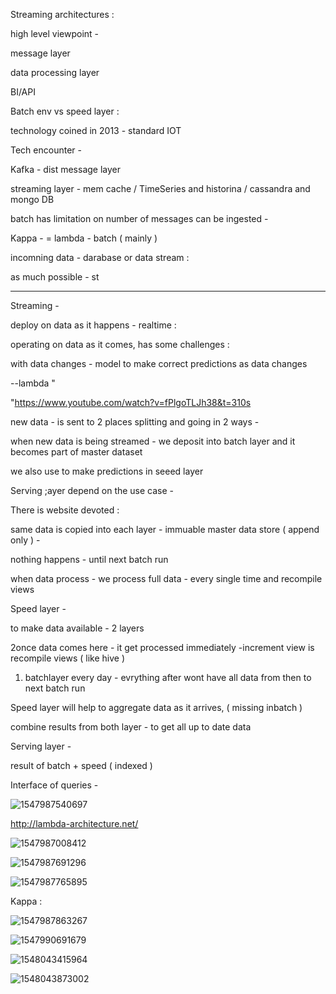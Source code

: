 Streaming architectures : 



high level viewpoint - 

message layer

data processing layer

BI/API

Batch env vs speed layer :

technology coined in 2013 - standard IOT 

Tech encounter - 

Kafka - dist message layer

streaming layer - mem cache / TimeSeries and historina / cassandra and mongo DB



batch has limitation on number of messages can be ingested - 



Kappa - =  lambda - batch ( mainly )

incomning data - darabase or data stream : 

as much possible - st

***********************

Streaming - 

deploy on data as it happens - realtime :

operating on data as it comes, has some challenges : 

with data changes - model to make correct predictions as data changes 



--lambda " 

"https://www.youtube.com/watch?v=fPlgoTLJh38&t=310s

new data - is sent to 2 places splitting and going in 2 ways - 

when new data is being streamed - we deposit into batch layer and it becomes part of master dataset

we also use to make predictions in seeed layer 

Serving ;ayer depend on the use case - 

There is website devoted : 



same data is copied into each layer - immuable master data store ( append only ) -

nothing happens - until next batch run 

when data process - we process full data - every single time and recompile views 

Speed layer - 

to make data available - 2 layers 

2once data comes here - it get processed immediately  -increment view is recompile views ( like hive )



1) batchlayer every day - evrything after wont have all data from then to next batch run 

Speed layer will help to aggregate data as it arrives, ( missing inbatch )

combine results from both layer - to get all up to date data

Serving layer - 

result of batch + speed ( indexed )

Interface of queries - 

![1547987540697](C:\Users\Swagger\AppData\Roaming\Typora\typora-user-images\1547987540697.png)

http://lambda-architecture.net/

![1547987008412](C:\Users\Swagger\AppData\Roaming\Typora\typora-user-images\1547987008412.png)



![1547987691296](C:\Users\Swagger\AppData\Roaming\Typora\typora-user-images\1547987691296.png)

![1547987765895](C:\Users\Swagger\AppData\Roaming\Typora\typora-user-images\1547987765895.png)



Kappa : 

![1547987863267](C:\Users\Swagger\AppData\Roaming\Typora\typora-user-images\1547987863267.png)

![1547990691679](C:\Users\Swagger\AppData\Roaming\Typora\typora-user-images\1547990691679.png)

![1548043415964](C:\Users\Swagger\AppData\Roaming\Typora\typora-user-images\1548043415964.png)

![1548043873002](C:\Users\Swagger\AppData\Roaming\Typora\typora-user-images\1548043873002.png)